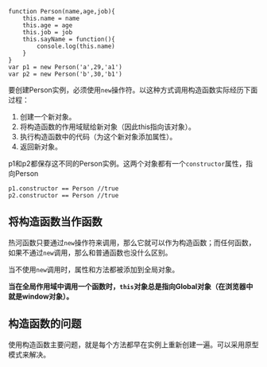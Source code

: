 ```
function Person(name,age,job){
    this.name = name
    this.age = age
    this.job = job
    this.sayName = function(){
        console.log(this.name)
    }
}
var p1 = new Person('a',29,'a1')
var p2 = new Person('b',30,'b1')
```
要创建Person实例，必须使用`new`操作符。以这种方式调用构造函数实际经历下面过程：

1. 创建一个新对象。
2. 将构造函数的作用域赋给新对象（因此this指向该对象）。
3. 执行构造函数中的代码（为这个新对象添加属性）。
4. 返回新对象。

p1和p2都保存这不同的Person实例。这两个对象都有一个`constructor`属性，指向Person
```
p1.constructor == Person //true
p2.constructor == Person //true
```
## 将构造函数当作函数
热河函数只要通过`new`操作符来调用，那么它就可以作为构造函数；而任何函数，如果不通过`new`调用，那么和普通函数也没什么区别。

当不使用`new`调用时，属性和方法都被添加到全局对象。

**当在全局作用域中调用一个函数时，`this`对象总是指向Global对象（在浏览器中就是window对象）。**

## 构造函数的问题

使用构造函数主要问题，就是每个方法都早在实例上重新创建一遍。可以采用原型模式来解决。
















